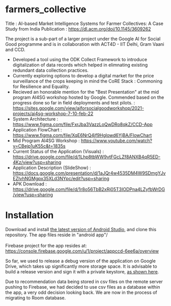 # farmers_collective
Title : AI-based Market Intelligence Systems for Farmer Collectives: A Case Study from India
Publication : https://dl.acm.org/doi/10.1145/3609262

The project is a sub-part of a larger project under the Google AI for Social Good programme and is in
collaboration with ACT4D - IIT Delhi, Gram Vaani and CCD. 
</br>
- Developed a tool using the ODK Collect Framework to introduce digitalization of data records which helped in elimnating existing redundant data collection practices. <br>
- Currently exploring options to develop a digital market for the price surveillance of the crops keeping in mind the CoRE Stack : Commoning for Resilience and Equality.
- Recieved an honorable mention for the "Best Presentation" at the mid program AI4SG workshop hosted by Google. Commended based on the progress done so far in field deployments and test pilots. : https://sites.google.com/view/aiforsocialgoodworkshop/2021-projects/ai4sg-workshop-7-10-feb-22
- System Architecture : https://www.figma.com/file/FxrJba3VazzLoQwDRo8qkZ/CCD-App
- Application FlowChart : https://www.figma.com/file/XqE6NrQ4jf9Hglowd6YjBA/FlowChart
- Mid Program AI4SG Workshop : https://www.youtube.com/watch?v=CBejp1uK55c&t=1835s
- Current Status of the Application (Visuals) :  https://drive.google.com/file/d/1Lhp8tbWW9vtFGcLZf8ANXB4qR5ED-4Kz/view?usp=sharing
- Application Description (SlideShow) : https://docs.google.com/presentation/d/1aJQr4w4535DM4W9SDmgYJvEZIvhNGMgpx35XLd3NYpc/edit?usp=sharing
- APK Download : https://drive.google.com/file/d/1r8o56TbB2xRj05T3IODPna4LZyfbWrDG/view?usp=sharing

# Installation

Download and install [the latest version of Android Studio](https://developer.android.com/studio), and clone this repository. The app files reside in "android app"/ <br> <br>
Firebase project for the app resides at: https://console.firebase.google.com/u/1/project/appccd-6ee6a/overview

So far, we used to release a debug version of the application on Google Drive, which takes up significantly more storage space. It is advisable to build a release version and sign it with a private keystore, [as shown here](https://developer.android.com/studio/publish/app-signing).

Due to recommendation data being stored in csv files on the remote server pushing to Firebase, we had decided to use csv files as a database within the app, a very odd decision looking back. We are now in the process of migrating to Room database.
